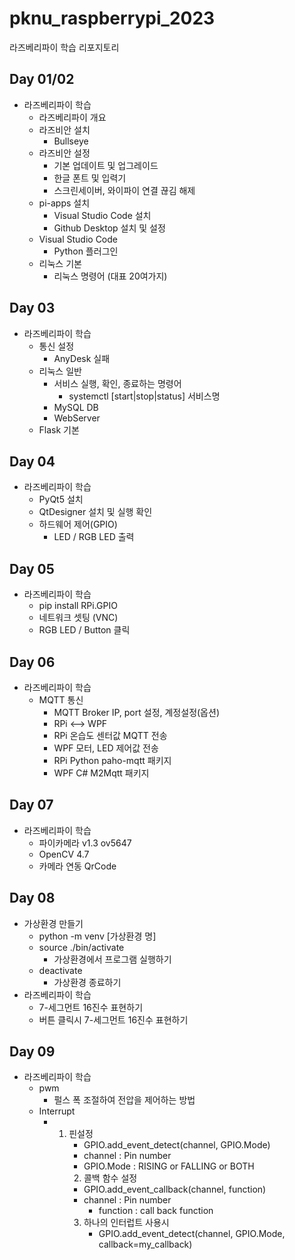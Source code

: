 # pknu_raspberrypi_2023
라즈베리파이 학습 리포지토리

## Day 01/02
- 라즈베리파이 학습
	- 라즈베리파이 개요
	- 라즈비안 설치
		- Bullseye
	- 라즈비안 설정
		- 기본 업데이트 및 업그레이드
		- 한글 폰트 및 입력기
		- 스크린세이버, 와이파이 연결 끊김 해제
	- pi-apps 설치
		- Visual Studio Code 설치
		- Github Desktop 설치 및 설정
	- Visual Studio Code
		- Python 플러그인
	- 리눅스 기본
		- 리눅스 명령어 (대표 20여가지)

## Day 03
- 라즈베리파이 학습
	- 통신 설정
		- AnyDesk 실패
	- 리눅스 일반
		- 서비스 실행, 확인, 종료하는 명령어
			- systemctl [start|stop|status] 서비스명
		- MySQL DB
		- WebServer
	- Flask 기본

## Day 04
- 라즈베리파이 학습
	- PyQt5 설치
	- QtDesigner 설치 및 실행 확인
	- 하드웨어 제어(GPIO)
		- LED / RGB LED 출력

## Day 05
- 라즈베리파이 학습
	- pip install RPi.GPIO
	- 네트워크 셋팅 (VNC)
	- RGB LED / Button 클릭

## Day 06
- 라즈베리파이 학습
	- MQTT 통신
		- MQTT Broker IP, port 설정, 계정설정(옵션)
		- RPi <--> WPF
		- RPi 온습도 센터값 MQTT 전송
		- WPF 모터, LED 제어값 전송
		- RPi Python paho-mqtt 패키지
		- WPF C# M2Mqtt 패키지

## Day 07
- 라즈베리파이 학습
	- 파이카메라 v1.3 ov5647
	- OpenCV 4.7
	- 카메라 연동 QrCode

## Day 08
- 가상환경 만들기
	- python -m venv [가상환경 명]
	- source ./bin/activate
		- 가상환경에서 프로그램 실행하기
	- deactivate
		- 가상환경 종료하기
- 라즈베리파이 학습
	- 7-세그먼트 16진수 표현하기
 	- 버튼 클릭시 7-세그먼트 16진수 표현하기

## Day 09
- 라즈베리파이 학습
	- pwm
		- 펄스 폭 조절하여 전압을 제어하는 방법
	- Interrupt
 		- 1. 핀설정
     			- GPIO.add_event_detect(channel, GPIO.Mode)
        		- channel : Pin number
          		- GPIO.Mode : RISING or FALLING or BOTH   
     		  2. 콜백 함수 설정
         		- GPIO.add_event_callback(channel, function)
           		- channel : Pin number
             		- function : call back function 
         	  3. 하나의 인터럽트 사용시
               		- GPIO.add_event_detect(channel, GPIO.Mode, callback=my_callback)
